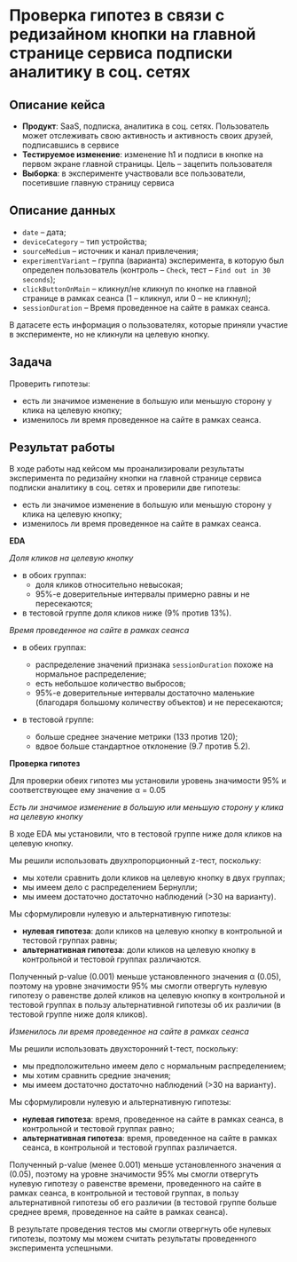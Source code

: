 # Проверка гипотез в связи с редизайном кнопки на главной странице сервиса подписки аналитику в соц. сетях

## Описание кейса

- **Продукт**: SaaS, подписка, аналитика в соц. сетях. Пользователь может отслеживать свою активность и активность своих друзей, подписавшись в сервисе
- **Тестируемое изменение**: изменение h1 и подписи в кнопке на первом экране главной страницы. Цель – зацепить пользователя
- **Выборка**: в эксперименте участвовали все пользователи, посетившие главную страницу сервиса

## Описание данных

- `date` – дата;
- `deviceCategory` – тип устройства;
- `sourceMedium` – источник и канал привлечения;
- `experimentVariant` – группа (варианта) эксперимента, в которую был определен пользователь (контроль – `Check`, тест – `Find out in 30 seconds`);
- `clickButtonOnMain` – кликнул/не кликнул по кнопке на главной странице в рамках сеанса (1 – кликнул, или 0 – не кликнул);
- `sessionDuration` – Время проведенное на сайте в рамках сеанса.

В датасете есть информация о пользователях, которые приняли участие в эксперименте, но не кликнули на целевую кнопку.

## Задача

Проверить гипотезы:

- есть ли значимое изменение в большую или меньшую сторону у клика на целевую кнопку;
- изменилось ли время проведенное на сайте в рамках сеанса.

## Результат работы

В ходе работы над кейсом мы проанализировали результаты эксперимента по редизайну кнопки на главной странице сервиса подписки аналитику в соц. сетях и проверили две гипотезы:

- есть ли значимое изменение в большую или меньшую сторону у клика на целевую кнопку;
- изменилось ли время проведенное на сайте в рамках сеанса.

**EDA**

*Доля кликов на целевую кнопку*

- в обоих группах:
    - доля кликов относительно невысокая;
    - 95%-е доверительные интервалы примерно равны и не пересекаются;
- в тестовой группе доля кликов ниже (9% против 13%).

*Время проведенное на сайте в рамках сеанса*

- в обеих группах:
    - распределение значений признака `sessionDuration` похоже на нормальное распределение;
    - есть небольшое количество выбросов;
    - 95%-е доверительные интервалы достаточно маленькие (благодаря большому количеству объектов) и не пересекаются;

- в тестовой группе:
    - больше среднее значение метрики (133 против 120);
    - вдвое больше стандартное отклонение (9.7 против 5.2).

**Проверка гипотез**

Для проверки обеих гипотез мы установили уровень значимости 95% и соответствующее ему значение α = 0.05

*Есть ли значимое изменение в большую или меньшую сторону у клика на целевую кнопку*

В ходе EDA мы установили, что в тестовой группе ниже доля кликов на целевую кнопку.

Мы решили использовать двухпропорционный z-тест, поскольку:

- мы хотели сравнить доли кликов на целевую кнопку в двух группах;
- мы имеем дело с распределением Бернулли;
- мы имеем достаточно достаточно наблюдений (>30 на варианту).

Мы сформулировли нулевую и альтернативную гипотезы:

- **нулевая гипотеза**: доли кликов на целевую кнопку в контрольной и тестовой группах равны;
- **альтернативная гипотеза**: доли кликов на целевую кнопку в контрольной и тестовой группах различаются.

Полученный p-value (0.001) меньше установленного значения α (0.05), поэтому на уровне значимости 95% мы смогли отвергуть нулевую гипотезу о равенстве долей кликов на целевую кнопку в контрольной и тестовой группах в пользу альтернативной гипотезы об их различии (в тестовой группе ниже доля кликов).

*Изменилось ли время проведенное на сайте в рамках сеанса*

Мы решили использовать двухсторонний t-тест, поскольку:

- мы предположительно имеем дело с нормальным распределением;
- мы хотим сравнить средние значения;
- мы имеем достаточно достаточно наблюдений (>30 на варианту).

Мы сформулировли нулевую и альтернативную гипотезы:

- **нулевая гипотеза**: время, проведенное на сайте в рамках сеанса, в контрольной и тестовой группах равно;
- **альтернативная гипотеза**: время, проведенное на сайте в рамках сеанса, в контрольной и тестовой группах различается.

Полученный p-value (менее 0.001)  меньше установленного значения α (0.05), поэтому на уровне значимости 95% мы смогли отвергуть нулевую гипотезу о равенстве времени, проведенного на сайте в рамках сеанса, в контрольной и тестовой группах, в пользу альтернативной гипотезы об его различии (в тестовой группе больше среднее время, проведенное на сайте в рамках сеанса).

В результате проведения тестов мы смогли отвергнуть обе нулевых гипотезы, поэтому мы можем считать результаты проведенного эксперимента успешными.

